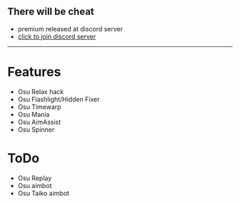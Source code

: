 ## There will be cheat
- premium released at discord server
- [click to join discord server](https://discord.gg/qfH3rMQCk4)
-----

# Features

* Osu Relax hack
* Osu Flashlight/Hidden Fixer
* Osu Timewarp
* Osu Mania
* Osu AimAssist
* Osu Spinner

# ToDo

* Osu Replay
* Osu aimbot
* Osu Taiko aimbot
